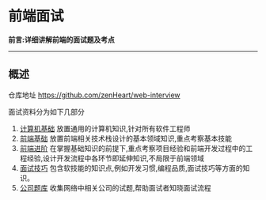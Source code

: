# 前端面试

**前言:详细讲解前端的面试题及考点**

---

## 概述

仓库地址 <https://github.com/zenHeart/web-interview>

面试资料分为如下几部分
1. [计算机基础](./computer-basic/README.md) 放置通用的计算机知识,针对所有软件工程师
2. [前端基础](./frontend-basic/README.md) 放置前端相关技术栈设计的基本领域知识,重点考察基本技能
3. [前端进阶](./frontend-advanced/README.md) 在掌握基础知识的前提下,重点考察项目经验和前端开发过程中的工程经验,设计开发流程中各环节即延伸知识,不局限于前端领域
4. [面试技巧](./interview-skills/README.md) 包含软技能的知识点,例如开发习惯,编程品质,面试技巧等方面的知识。
5. [公司题库](./company/README.md) 收集网络中相关公司的试题,帮助面试者知晓面试流程

